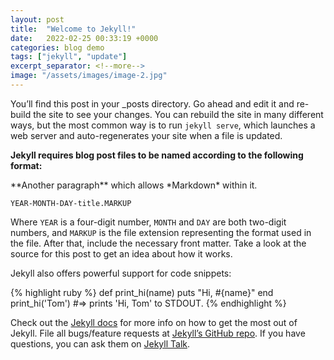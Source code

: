 ```yaml
---
layout: post
title:  "Welcome to Jekyll!"
date:   2022-02-25 00:33:19 +0000
categories: blog demo
tags: ["jekyll", "update"]
excerpt_separator: <!--more-->
image: "/assets/images/image-2.jpg"
---
```

You’ll find this post in your _posts directory. Go ahead and edit it and re-build the site to see your changes. <!--more-->You can rebuild the site in many different ways, but the most common way is to run `jekyll serve`, which launches a web server and auto-regenerates your site when a file is updated.

**Jekyll requires blog post files to be named according to the following format:**
<p class='current' markdown='1'>
**Another paragraph** which allows *Markdown* within it.
</p>


`YEAR-MONTH-DAY-title.MARKUP`

Where `YEAR` is a four-digit number, `MONTH` and `DAY` are both two-digit numbers, and `MARKUP` is the file extension representing the format used in the file. After that, include the necessary front matter. Take a look at the source for this post to get an idea about how it works.

Jekyll also offers powerful support for code snippets:

{% highlight ruby %}
def print_hi(name)
  puts "Hi, #{name}"
end
print_hi('Tom')
#=> prints 'Hi, Tom' to STDOUT.
{% endhighlight %}

Check out the [Jekyll docs][jekyll-docs] for more info on how to get the most out of Jekyll. File all bugs/feature requests at [Jekyll’s GitHub repo][jekyll-gh]. If you have questions, you can ask them on [Jekyll Talk][jekyll-talk].

[jekyll-docs]: https://jekyllrb.com/docs/home
[jekyll-gh]:   https://github.com/jekyll/jekyll
[jekyll-talk]: https://talk.jekyllrb.com/
